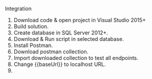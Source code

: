 Integration

1. Download code & open project in Visual Studio 2015+
2. Build solution.
3. Create database in SQL Server 2012+.
4. Download & Run script in selected database.
5. Install Postman.
6. Download postman collection.
7. Import downloaded collection to test all endpoints.
8. Change {{baseUrl}} to localhost URL.
9. 
